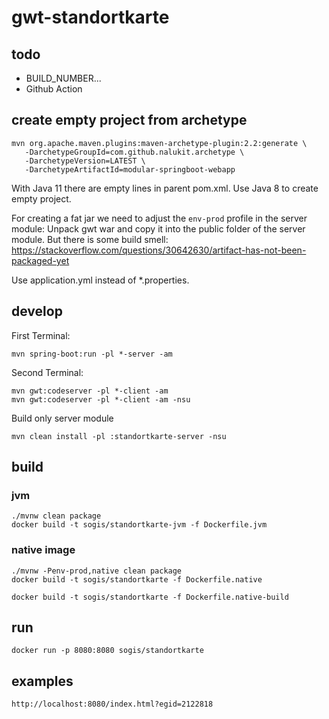# gwt-standortkarte

## todo
- BUILD_NUMBER...
- Github Action

## create empty project from archetype
```
mvn org.apache.maven.plugins:maven-archetype-plugin:2.2:generate \
   -DarchetypeGroupId=com.github.nalukit.archetype \
   -DarchetypeVersion=LATEST \
   -DarchetypeArtifactId=modular-springboot-webapp
```
With Java 11 there are empty lines in parent pom.xml. Use Java 8 to create empty project.

For creating a fat jar we need to adjust the `env-prod` profile in the server module: Unpack gwt war and copy it into the public folder of the server module. But there is some build smell: https://stackoverflow.com/questions/30642630/artifact-has-not-been-packaged-yet

Use application.yml instead of *.properties.

## develop

First Terminal:
```
mvn spring-boot:run -pl *-server -am
```

Second Terminal:
```
mvn gwt:codeserver -pl *-client -am
mvn gwt:codeserver -pl *-client -am -nsu
```

Build only server module
```
mvn clean install -pl :standortkarte-server -nsu
```

## build

### jvm
```
./mvnw clean package
docker build -t sogis/standortkarte-jvm -f Dockerfile.jvm
```

### native image
```
./mvnw -Penv-prod,native clean package
docker build -t sogis/standortkarte -f Dockerfile.native
```

```
docker build -t sogis/standortkarte -f Dockerfile.native-build
```

## run
```
docker run -p 8080:8080 sogis/standortkarte
```

## examples

```
http://localhost:8080/index.html?egid=2122818
```



